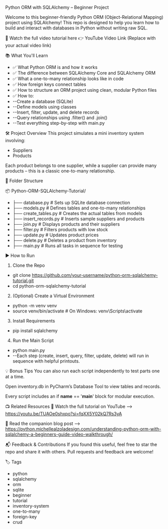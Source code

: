 Python ORM with SQLAlchemy – Beginner Project 

Welcome to this beginner-friendly Python ORM (Object-Relational Mapping) project using SQLAlchemy! This repo is designed to help you learn how to build and interact with databases in Python without writing raw SQL.

🎥 Watch the full video tutorial here
👉 YouTube Video Link (Replace with your actual video link)

📚 What You'll Learn
- ✅ What Python ORM is and how it works
- ✅ The difference between SQLAlchemy Core and SQLAlchemy ORM
- ✅ What a one-to-many relationship looks like in code
- ✅ How foreign keys connect tables
- ✅ How to structure an ORM project using clean, modular Python files
- ✅ How to:
-   --Create a database (SQLite)
-   --Define models using classes
-   --Insert, filter, update, and delete records
-   --Query relationships using .filter() and .join()
-   --Test everything step-by-step with main.py

🛠 Project Overview
This project simulates a mini inventory system involving:
- Suppliers
- Products

Each product belongs to one supplier, while a supplier can provide many products – this is a classic one-to-many relationship.

📁 Folder Structure

📦 Python-ORM-SQLAlchemy-Tutorial/
- ├── database.py           # Sets up SQLite database connection
- ├── models.py             # Defines tables and one-to-many relationships
- ├── create_tables.py      # Creates the actual tables from models
- ├── insert_records.py     # Inserts sample suppliers and products
- ├── join.py               # Displays products and their suppliers
- ├── filter.py             # Filters products with low stock
- ├── update.py             # Updates product prices
- ├── delete.py             # Deletes a product from inventory
- ├── main.py               # Runs all tasks in sequence for testing

  
▶️ How to Run
1. Clone the Repo
- git clone https://github.com/your-username/python-orm-sqlalchemy-tutorial.git
- cd python-orm-sqlalchemy-tutorial
2. (Optional) Create a Virtual Environment
- python -m venv venv
- source venv/bin/activate  # On Windows: venv\Scripts\activate
3. Install Requirements
- pip install sqlalchemy
4. Run the Main Script
- python main.py
- --Each step (create, insert, query, filter, update, delete) will run in sequence with helpful printouts.

💡 Bonus Tips
You can also run each script independently to test parts one at a time.

Open inventory.db in PyCharm’s Database Tool to view tables and records.

Every script includes an if __name__ == '__main__' block for modular execution.

📺 Related Resources
🎥 Watch the full tutorial on YouTube --> https://youtu.be/TUAOe0shxpo?si=fqXX5Y02kQ7Rs3yA

📖 Read the companion blog post --> https://python.michellealzoladesign.com/understanding-python-orm-with-sqlalchemy-a-beginners-guide-video-walkthrough/

📬 Feedback & Contributions
If you found this useful, feel free to star the repo and share it with others.
Pull requests and feedback are welcome!

🏷️ Tags
- python
- sqlalchemy
- orm
- sqlite
- beginner
- tutorial
- inventory-system
- one-to-many
- foreign-key
- crud


